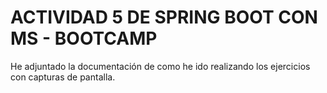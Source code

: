 # ACTIVIDAD 5 DE SPRING BOOT CON MS - BOOTCAMP

He adjuntado la documentación de como he ido realizando los ejercicios con capturas de pantalla.
